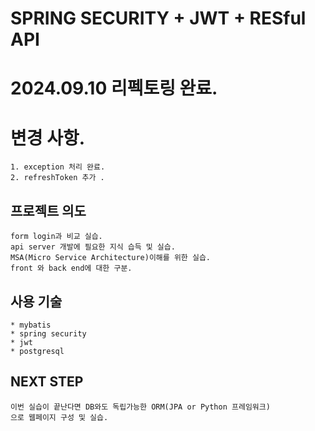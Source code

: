# SPRING SECURITY + JWT + RESful API 
# 2024.09.10 리펙토링 완료.
# 변경 사항. 
    1. exception 처리 완료.
    2. refreshToken 추가 .

## 프로젝트 의도
    form login과 비교 실습.
    api server 개발에 필요한 지식 습득 및 실습.
    MSA(Micro Service Architecture)이해를 위한 실습.
    front 와 back end에 대한 구분.

## 사용 기술
    * mybatis
    * spring security
    * jwt 
    * postgresql 

## NEXT STEP
    이번 실습이 끝난다면 DB와도 독립가능한 ORM(JPA or Python 프레임워크)
    으로 웹페이지 구성 및 실습.